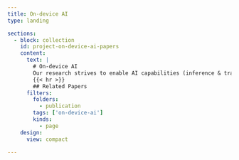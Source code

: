```yaml
---
title: On-device AI
type: landing

sections:
  - block: collection
    id: project-on-device-ai-papers
    content:
      text: |
        # On-device AI
        Our research strives to enable AI capabilities (inference & training) on resource-constrained embedded devices in the IoT and tailor AI models to effectively support various system applications. We utilize fine-grained and explainable knowledge about AI model execution to determine the most efficient part of the model for on-device training and inference, and employ modular neural networks and incorporates domain knowledge of specific system applications into the neural network module design.
        {{< hr >}}
        ## Related Papers
      filters:
        folders:
          - publication
        tags: ['on-device-ai'] 
        kinds:
          - page
    design:
      view: compact

---
```

